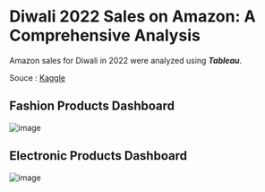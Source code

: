 # Diwali 2022 Sales on Amazon: A Comprehensive Analysis

Amazon sales for Diwali in 2022 were analyzed using ***Tableau***.

Souce : [Kaggle](https://www.kaggle.com/datasets/adityak957/amazon-diwali-sales-2k22)

## Fashion Products Dashboard
![image](https://user-images.githubusercontent.com/114976742/211363899-427aeafc-cedf-44eb-af10-d6506db49e38.png)

## Electronic Products Dashboard
![image](https://user-images.githubusercontent.com/114976742/211364244-0efe0e43-5b87-4148-b4c0-bad90ada6107.png)

